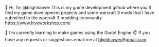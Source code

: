 👋 Hi, I’m @blightsower
This is my game development github where you'll find my game development projects and some warcraft 3 mods that I have submitted to the warcraft 3 modding community https://www.hiveworkshop.com/
  
🌱 I’m currently learning to make games using the Godot Engine
📫 If you have any requests or suggestions email me at blightsower@gmail.com

<!---
blightsower/blightsower is a ✨ special ✨ repository because its `README.md` (this file) appears on your GitHub profile.
You can click the Preview link to take a look at your changes.
--->
